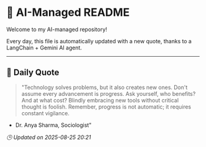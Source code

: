 # 🧠 AI-Managed README

Welcome to my AI-managed repository!

Every day, this file is automatically updated with a new quote, thanks to a LangChain + Gemini AI agent.

---

## 📅 Daily Quote

> "Technology solves problems, but it also creates new ones.
Don't assume every advancement is progress.
Ask yourself, who benefits? And at what cost?
Blindly embracing new tools without critical thought is foolish.
Remember, progress is not automatic; it requires constant vigilance.
- Dr. Anya Sharma, Sociologist"

*🕒 Updated on 2025-08-25 20:21*
